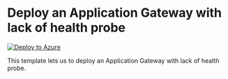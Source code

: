 # Deploy an Application Gateway with lack of health probe 


[![Deploy to Azure](https://aka.ms/deploytoazurebutton)](https://portal.azure.com/#create/Microsoft.Template/uri/https%3A%2F%2Fraw.githubusercontent.com%2Fmehul-birari%2Fsample-arm-templates%2Fmaster%2Fapp-gateway-health-probe%2Fazuredeploy.json)  

This template lets us to deploy an Application Gateway with lack of health probe.

 